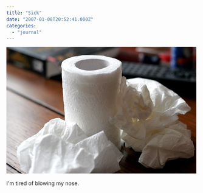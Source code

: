 ```yaml
---
title: "Sick"
date: "2007-01-08T20:52:41.000Z"
categories: 
  - "journal"
---
```


[![Sick](images/350791232_0ef1c6f8b0.jpg)](http://www.flickr.com/photos/duanestorey/350791232/)

I'm tired of blowing my nose.
